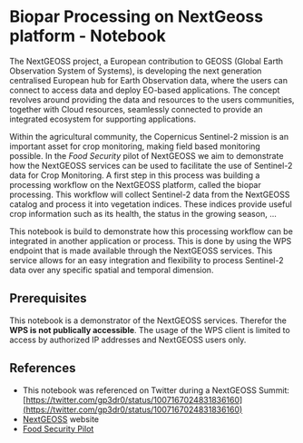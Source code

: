# Biopar Processing on NextGeoss platform - Notebook

The NextGEOSS project, a European contribution to GEOSS (Global Earth Observation System of Systems), is developing the next generation centralised European hub for Earth Observation data, where the users can connect to access data and deploy EO-based applications. The concept revolves around providing the data and resources to the users communities, together with Cloud resources, seamlessly connected to provide an integrated ecosystem for supporting applications. 

Within the agricultural community, the Copernicus Sentinel-2 mission is an important asset for crop monitoring, making field based monitoring possible. In the *Food Security* pilot of NextGEOSS we aim to demonstrate how the NextGEOSS services can be used to facilitate the use of Sentinel-2 data for Crop Monitoring. A first step in this process was building a processing workflow on the NextGEOSS platform, called the biopar processing. This workflow will collect Sentinel-2 data from the NextGEOSS catalog and process it into vegetation indices. These indices provide useful crop information such as its health, the status in the growing season, ...

This notebook is build to demonstrate how this processing workflow can be integrated in another application or process. This is done by using the WPS endpoint that is made available through the NextGEOSS services. This service allows for an easy integration and flexibility to process Sentinel-2 data over any specific spatial and temporal dimension. 

## Prerequisites

This notebook is a demonstrator of the NextGEOSS services. Therefor the **WPS is not publically accessible**. The usage of the WPS client is limited to access by authorized IP addresses and NextGEOSS users only. 

## References

* This notebook was referenced on Twitter during a NextGEOSS Summit: [https://twitter.com/gp3dr0/status/1007167024831836160](https://twitter.com/gp3dr0/status/1007167024831836160)
* [NextGEOSS](https://nextgeoss.eu/) website
* [Food Security Pilot](https://nextgeoss.eu/pilots/food-security/)

